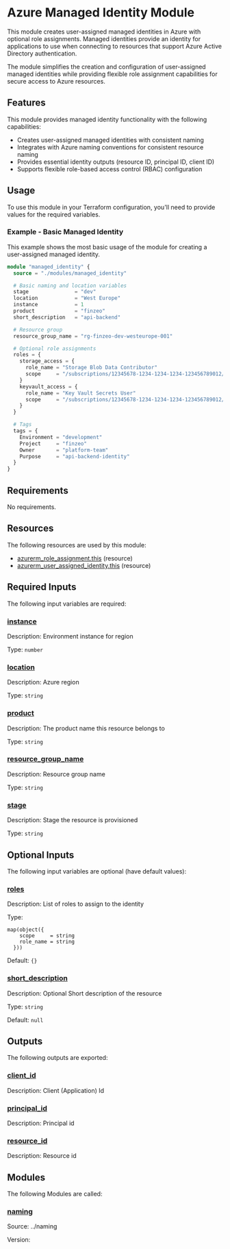 <!-- BEGIN_TF_DOCS -->
<!-- Code generated by terraform-docs. DO NOT EDIT. -->
# Azure Managed Identity Module

This module creates user-assigned managed identities in Azure with optional role assignments.
Managed identities provide an identity for applications to use when connecting to resources that support Azure Active Directory authentication.

The module simplifies the creation and configuration of user-assigned managed identities while providing flexible role assignment capabilities for secure access to Azure resources.

## Features

This module provides managed identity functionality with the following capabilities:

- Creates user-assigned managed identities with consistent naming
- Integrates with Azure naming conventions for consistent resource naming
- Provides essential identity outputs (resource ID, principal ID, client ID)
- Supports flexible role-based access control (RBAC) configuration

## Usage

To use this module in your Terraform configuration, you'll need to provide values for the required variables.

### Example - Basic Managed Identity

This example shows the most basic usage of the module for creating a user-assigned managed identity.
```terraform
module "managed_identity" {
  source = "./modules/managed_identity"

  # Basic naming and location variables
  stage               = "dev"
  location            = "West Europe"
  instance            = 1
  product             = "finzeo"
  short_description   = "api-backend"

  # Resource group
  resource_group_name = "rg-finzeo-dev-westeurope-001"

  # Optional role assignments
  roles = {
    storage_access = {
      role_name = "Storage Blob Data Contributor"
      scope     = "/subscriptions/12345678-1234-1234-1234-123456789012/resourceGroups/rg-storage-dev/providers/Microsoft.Storage/storageAccounts/stfinzeodev001"
    }
    keyvault_access = {
      role_name = "Key Vault Secrets User"
      scope     = "/subscriptions/12345678-1234-1234-1234-123456789012/resourceGroups/rg-keyvault-dev/providers/Microsoft.KeyVault/vaults/kv-finzeo-dev-001"
    }
  }

  # Tags
  tags = {
    Environment = "development"
    Project     = "finzeo"
    Owner       = "platform-team"
    Purpose     = "api-backend-identity"
  }
}

```

<!-- markdownlint-disable MD033 -->
## Requirements

No requirements.

## Resources

The following resources are used by this module:

- [azurerm_role_assignment.this](https://registry.terraform.io/providers/hashicorp/azurerm/latest/docs/resources/role_assignment) (resource)
- [azurerm_user_assigned_identity.this](https://registry.terraform.io/providers/hashicorp/azurerm/latest/docs/resources/user_assigned_identity) (resource)

<!-- markdownlint-disable MD013 -->
## Required Inputs

The following input variables are required:

### <a name="input_instance"></a> [instance](#input\_instance)

Description: Environment instance for region

Type: `number`

### <a name="input_location"></a> [location](#input\_location)

Description: Azure region

Type: `string`

### <a name="input_product"></a> [product](#input\_product)

Description: The product name this resource belongs to

Type: `string`

### <a name="input_resource_group_name"></a> [resource\_group\_name](#input\_resource\_group\_name)

Description: Resource group name

Type: `string`

### <a name="input_stage"></a> [stage](#input\_stage)

Description: Stage the resource is provisioned

Type: `string`

## Optional Inputs

The following input variables are optional (have default values):

### <a name="input_roles"></a> [roles](#input\_roles)

Description: List of roles to assign to the identity

Type:

```hcl
map(object({
    scope     = string
    role_name = string
  }))
```

Default: `{}`

### <a name="input_short_description"></a> [short\_description](#input\_short\_description)

Description: Optional Short description of the resource

Type: `string`

Default: `null`

## Outputs

The following outputs are exported:

### <a name="output_client_id"></a> [client\_id](#output\_client\_id)

Description: Client (Application) Id

### <a name="output_principal_id"></a> [principal\_id](#output\_principal\_id)

Description: Principal id

### <a name="output_resource_id"></a> [resource\_id](#output\_resource\_id)

Description: Resource id

## Modules

The following Modules are called:

### <a name="module_naming"></a> [naming](#module\_naming)

Source: ../naming

Version:

<!-- END_TF_DOCS -->